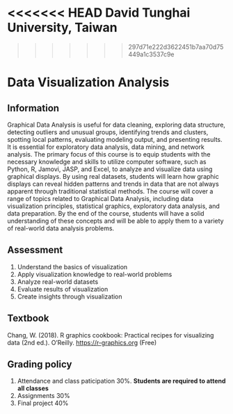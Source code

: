 <<<<<<< HEAD
David
Tunghai University, Taiwan
=======
>>>>>>> 297d71e222d3622451b7aa70d75449a1c3537c9e
# Data Visualization Analysis

## Information

Graphical Data Analysis is useful for data cleaning, exploring data structure, detecting outliers and unusual groups, identifying trends and clusters, spotting local patterns, evaluating modeling output, and presenting results. It is essential for exploratory data analysis, data mining, and network analysis. The primary focus of this course is to equip students with the necessary knowledge and skills to utilize computer software, such as Python, R, Jamovi, JASP, and Excel, to analyze and visualize data using graphical displays. By using real datasets, students will learn how graphic displays can reveal hidden patterns and trends in data that are not always apparent through traditional statistical methods. The course will cover a range of topics related to Graphical Data Analysis, including data visualization principles, statistical graphics, exploratory data analysis, and data preparation. By the end of the course, students will have a solid understanding of these concepts and will be able to apply them to a variety of real-world data analysis problems.

## Assessment

1.	Understand the basics of visualization
2.	Apply visualization knowledge to real-world problems
3.	Analyze real-world datasets
4.	Evaluate results of visualization
5.	Create insights through visualization

## Textbook

Chang, W. (2018). R graphics cookbook: Practical recipes for visualizing data (2nd ed.). O’Reilly. https://r-graphics.org (Free)

## Grading policy

1.	Attendance and class paticipation	30%.	__Students are required to attend all classes__
2.	Assignments	30%	
3.	Final project	40%	
